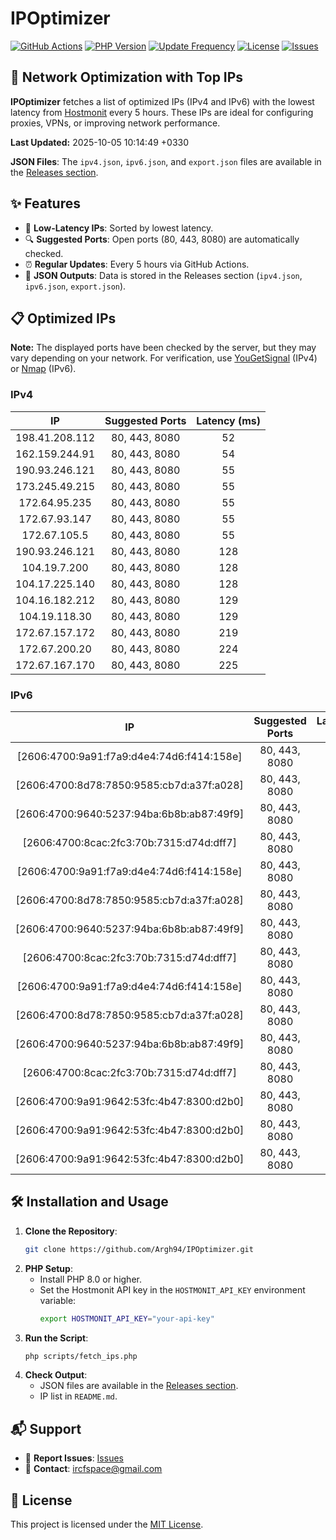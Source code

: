 # IPOptimizer

[![GitHub Actions](https://github.com/Argh94/IPOptimizer/workflows/IPOptimizer/badge.svg)](https://github.com/Argh94/IPOptimizer/actions)
[![PHP Version](https://img.shields.io/badge/PHP-8.0-blue)](https://www.php.net)
[![Update Frequency](https://img.shields.io/badge/Updates-Every%205%20Hours-green)](https://github.com/Argh94/IPOptimizer)
[![License](https://img.shields.io/badge/License-MIT-yellow)](https://opensource.org/licenses/MIT)
[![Issues](https://img.shields.io/github/issues/Argh94/IPOptimizer)](https://github.com/Argh94/IPOptimizer/issues)

## 🚀 Network Optimization with Top IPs

**IPOptimizer** fetches a list of optimized IPs (IPv4 and IPv6) with the lowest latency from [Hostmonit](https://hostmonit.com/) every 5 hours. These IPs are ideal for configuring proxies, VPNs, or improving network performance.

**Last Updated:** 2025-10-05 10:14:49 +0330

**JSON Files**: The `ipv4.json`, `ipv6.json`, and `export.json` files are available in the [Releases section](https://github.com/Argh94/IPOptimizer/releases).

## ✨ Features
- 📡 **Low-Latency IPs**: Sorted by lowest latency.
- 🔍 **Suggested Ports**: Open ports (80, 443, 8080) are automatically checked.
- ⏰ **Regular Updates**: Every 5 hours via GitHub Actions.
- 📄 **JSON Outputs**: Data is stored in the Releases section (`ipv4.json`, `ipv6.json`, `export.json`).

## 📋 Optimized IPs

**Note:** The displayed ports have been checked by the server, but they may vary depending on your network. For verification, use [YouGetSignal](https://www.yougetsignal.com/tools/open-ports/) (IPv4) or [Nmap](https://nmap.org/) (IPv6).

### IPv4
| IP | Suggested Ports | Latency (ms) |
|:---:|:---------------:|:------------:|
| 198.41.208.112 | 80, 443, 8080 | 52 |
| 162.159.244.91 | 80, 443, 8080 | 54 |
| 190.93.246.121 | 80, 443, 8080 | 55 |
| 173.245.49.215 | 80, 443, 8080 | 55 |
| 172.64.95.235 | 80, 443, 8080 | 55 |
| 172.67.93.147 | 80, 443, 8080 | 55 |
| 172.67.105.5 | 80, 443, 8080 | 55 |
| 190.93.246.121 | 80, 443, 8080 | 128 |
| 104.19.7.200 | 80, 443, 8080 | 128 |
| 104.17.225.140 | 80, 443, 8080 | 128 |
| 104.16.182.212 | 80, 443, 8080 | 129 |
| 104.19.118.30 | 80, 443, 8080 | 129 |
| 172.67.157.172 | 80, 443, 8080 | 219 |
| 172.67.200.20 | 80, 443, 8080 | 224 |
| 172.67.167.170 | 80, 443, 8080 | 225 |

### IPv6
| IP | Suggested Ports | Latency (ms) |
|:---:|:---------------:|:------------:|
| [2606:4700:9a91:f7a9:d4e4:74d6:f414:158e] | 80, 443, 8080 | 3 |
| [2606:4700:8d78:7850:9585:cb7d:a37f:a028] | 80, 443, 8080 | 3 |
| [2606:4700:9640:5237:94ba:6b8b:ab87:49f9] | 80, 443, 8080 | 3 |
| [2606:4700:8cac:2fc3:70b:7315:d74d:dff7] | 80, 443, 8080 | 3 |
| [2606:4700:9a91:f7a9:d4e4:74d6:f414:158e] | 80, 443, 8080 | 3 |
| [2606:4700:8d78:7850:9585:cb7d:a37f:a028] | 80, 443, 8080 | 3 |
| [2606:4700:9640:5237:94ba:6b8b:ab87:49f9] | 80, 443, 8080 | 3 |
| [2606:4700:8cac:2fc3:70b:7315:d74d:dff7] | 80, 443, 8080 | 3 |
| [2606:4700:9a91:f7a9:d4e4:74d6:f414:158e] | 80, 443, 8080 | 3 |
| [2606:4700:8d78:7850:9585:cb7d:a37f:a028] | 80, 443, 8080 | 3 |
| [2606:4700:9640:5237:94ba:6b8b:ab87:49f9] | 80, 443, 8080 | 3 |
| [2606:4700:8cac:2fc3:70b:7315:d74d:dff7] | 80, 443, 8080 | 3 |
| [2606:4700:9a91:9642:53fc:4b47:8300:d2b0] | 80, 443, 8080 | 4 |
| [2606:4700:9a91:9642:53fc:4b47:8300:d2b0] | 80, 443, 8080 | 4 |
| [2606:4700:9a91:9642:53fc:4b47:8300:d2b0] | 80, 443, 8080 | 4 |

## 🛠️ Installation and Usage
1. **Clone the Repository**:
   ```bash
   git clone https://github.com/Argh94/IPOptimizer.git
   ```
2. **PHP Setup**:
   - Install PHP 8.0 or higher.
   - Set the Hostmonit API key in the `HOSTMONIT_API_KEY` environment variable:
     ```bash
     export HOSTMONIT_API_KEY="your-api-key"
     ```
3. **Run the Script**:
   ```bash
   php scripts/fetch_ips.php
   ```
4. **Check Output**:
   - JSON files are available in the [Releases section](https://github.com/Argh94/IPOptimizer/releases).
   - IP list in `README.md`.

## 📬 Support
- 🐛 **Report Issues**: [Issues](https://github.com/Argh94/IPOptimizer/issues)
- 📧 **Contact**: [ircfspace@gmail.com](mailto:ircfspace@gmail.com)

## 📄 License
This project is licensed under the [MIT License](https://github.com/Argh94/HandWave/blob/main/LICENCE).
